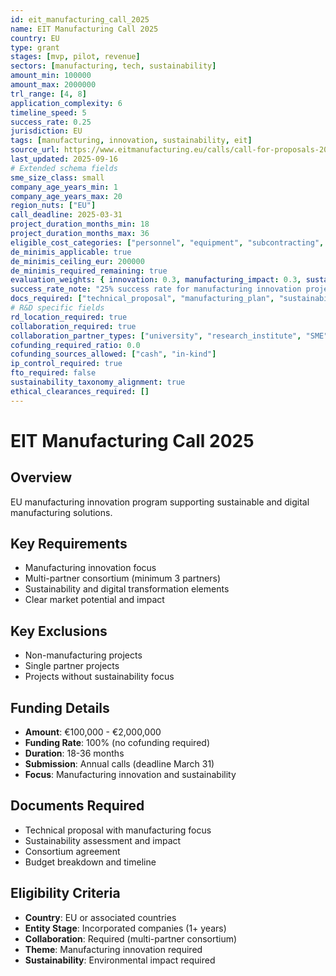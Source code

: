 ```yaml
---
id: eit_manufacturing_call_2025
name: EIT Manufacturing Call 2025
country: EU
type: grant
stages: [mvp, pilot, revenue]
sectors: [manufacturing, tech, sustainability]
amount_min: 100000
amount_max: 2000000
trl_range: [4, 8]
application_complexity: 6
timeline_speed: 5
success_rate: 0.25
jurisdiction: EU
tags: [manufacturing, innovation, sustainability, eit]
source_url: https://www.eitmanufacturing.eu/calls/call-for-proposals-2025/
last_updated: 2025-09-16
# Extended schema fields
sme_size_class: small
company_age_years_min: 1
company_age_years_max: 20
region_nuts: ["EU"]
call_deadline: 2025-03-31
project_duration_months_min: 18
project_duration_months_max: 36
eligible_cost_categories: ["personnel", "equipment", "subcontracting", "overheads", "travel"]
de_minimis_applicable: true
de_minimis_ceiling_eur: 200000
de_minimis_required_remaining: true
evaluation_weights: { innovation: 0.3, manufacturing_impact: 0.3, sustainability: 0.2, team: 0.2 }
success_rate_note: "25% success rate for manufacturing innovation projects"
docs_required: ["technical_proposal", "manufacturing_plan", "sustainability_assessment", "consortium_agreement"]
# R&D specific fields
rd_location_required: true
collaboration_required: true
collaboration_partner_types: ["university", "research_institute", "SME", "industry"]
cofunding_required_ratio: 0.0
cofunding_sources_allowed: ["cash", "in-kind"]
ip_control_required: true
fto_required: false
sustainability_taxonomy_alignment: true
ethical_clearances_required: []
---
```


# EIT Manufacturing Call 2025

## Overview
EU manufacturing innovation program supporting sustainable and digital manufacturing solutions.

## Key Requirements
- Manufacturing innovation focus
- Multi-partner consortium (minimum 3 partners)
- Sustainability and digital transformation elements
- Clear market potential and impact

## Key Exclusions
- Non-manufacturing projects
- Single partner projects
- Projects without sustainability focus

## Funding Details
- **Amount**: €100,000 - €2,000,000
- **Funding Rate**: 100% (no cofunding required)
- **Duration**: 18-36 months
- **Submission**: Annual calls (deadline March 31)
- **Focus**: Manufacturing innovation and sustainability

## Documents Required
- Technical proposal with manufacturing focus
- Sustainability assessment and impact
- Consortium agreement
- Budget breakdown and timeline

## Eligibility Criteria
- **Country**: EU or associated countries
- **Entity Stage**: Incorporated companies (1+ years)
- **Collaboration**: Required (multi-partner consortium)
- **Theme**: Manufacturing innovation required
- **Sustainability**: Environmental impact required
